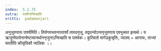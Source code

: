 ```yaml
---
index:  5.2.75
sutra:  पार्श्वेनान्विच्छति
vritti:  padamanjari
---
```


अनुजुरुपायः पार्श्वमिति। तिर्यगवस्तानात्पार्श्वं तावदनृजु, तद्वदन्योऽप्यनृजुरुपाय एवभुच्यत इत्यर्थः। य ऋजुनोपायेनान्वेष्टव्यानर्थाननृजुनाऽन्विच्छति स पार्श्वकः। कुत्सितो मार्गउकुसृतिः, जालम् = आनायः, ताभ्यां चरतीति कौसृतिकौ जालिकः ।।


